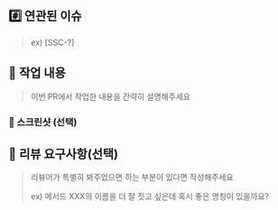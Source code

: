 ## #️⃣ 연관된 이슈

> ex) [SSC-?] 

## 📝 작업 내용

> 이번 PR에서 작업한 내용을 간략히 설명해주세요

### 📸 스크린샷 (선택)

## 💬 리뷰 요구사항(선택)

> 리뷰어가 특별히 봐주었으면 하는 부분이 있다면 작성해주세요
>
> ex) 메서드 XXX의 이름을 더 잘 짓고 싶은데 혹시 좋은 명칭이 있을까요?
